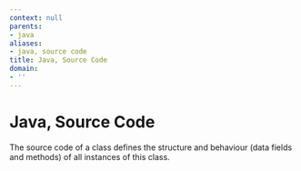 ```yaml
---
context: null
parents:
- java
aliases:
- java, source code
title: Java, Source Code
domain:
- ''
---
```


# Java, Source Code

The source code of a class defines the structure and behaviour (data fields and methods) of all instances of this class.
